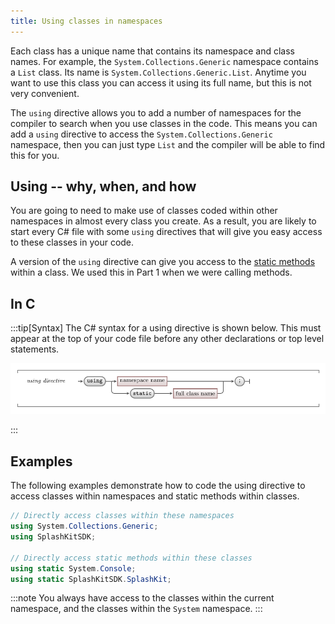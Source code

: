 ```yaml
---
title: Using classes in namespaces
---
```


Each class has a unique name that contains its namespace and class names. For example, the `System.Collections.Generic` namespace contains a `List` class. Its name is `System.Collections.Generic.List`. Anytime you want to use this class you can access it using its full name, but this is not very convenient.

The `using` directive allows you to add a number of namespaces for the compiler to search when you use classes in the code. This means you can add a `using` directive to access the `System.Collections.Generic` namespace, then you can just type `List` and the compiler will be able to find this for you.

## Using -- why, when, and how

You are going to need to make use of classes coded within other namespaces in almost every class you create. As a result, you are likely to start every C# file with some `using` directives that will give you easy access to these classes in your code.

A version of the `using` directive can give you access to the [static methods](/book/part-3-programs-as-concepts/1-back-to-c-sharp/2-trailside/4-static-methods) within a class. We used this in Part 1 when we were calling methods.

## In C #

:::tip[Syntax]
The C# syntax for a using directive is shown below. This must appear at the top of your code file before any other declarations or top level statements.

![Syntax to add a using directive to your code](./images/using.png "The syntax to add a using directive to your code")

:::

## Examples

The following examples demonstrate how to code the using directive to access classes within namespaces and static methods within classes.

```cs
// Directly access classes within these namespaces
using System.Collections.Generic;
using SplashKitSDK;

// Directly access static methods within these classes
using static System.Console;
using static SplashKitSDK.SplashKit; 
```

:::note
You always have access to the classes within the current namespace, and the classes within the `System` namespace.
:::
